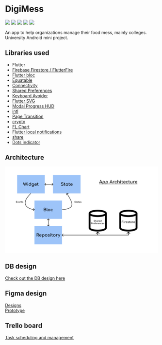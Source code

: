 # DigiMess
<p align="left">
    <a href="https://flutter.dev/docs/development/tools/sdk/releases" alt="Flutter ">
        <img src="https://img.shields.io/badge/Flutter-2.0.3-blue" /></a>
    <a href="#" alt="os ">
        <img src="https://img.shields.io/badge/OS-Android-green" /></a>
    <a href="#" alt="minApi ">
        <img src="https://img.shields.io/badge/Min API-21-yellow" /></a>
    <a href="https://github.com/Sharkaboi/DigiMess/blob/main/LICENSE" alt="License">
        <img src="https://img.shields.io/badge/License-MIT-orange" /></a>
    <a href="https://github.com/Sharkaboi/DigiMess/graphs/contributors" alt="Contributors">
        <img src="https://img.shields.io/github/contributors/sharkaboi/DigiMess" /></a>
</p>
An app to help organizations manage their food mess, mainly colleges.
University Android mini project.

## Libraries used
 - Flutter
 - [Firebase Firestore / FlutterFire](https://pub.dev/packages/cloud_firestore)
 - [Flutter bloc](https://pub.dev/packages/flutter_bloc)
 - [Equatable](https://pub.dev/packages/equatable)
 - [Connectivity](https://pub.dev/packages/connectivity)
 - [Shared Preferences](https://pub.dev/packages/shared_preferences)
 - [Keyboard Avoider](https://pub.dev/packages/keyboard_avoider)
 - [Flutter SVG](https://pub.dev/packages/flutter_svg)
 - [Modal Progress HUD](https://pub.dev/packages/modal_progress_hud)
 - [intl](https://pub.dev/packages/intl)
 - [Page Transition](https://pub.dev/packages/page_transition)
 - [crypto](https://pub.dev/packages/crypto)
 - [FL Chart](https://pub.dev/packages/fl_chart)
 - [Flutter local notifications](https://pub.dev/packages/flutter_local_notifications)
 - [share](https://pub.dev/packages/share)
 - [Dots indicator](https://pub.dev/packages/dots_indicator)

## Architecture
![](./docs/architecture.png)

## DB design
[Check out the DB design here](https://github.com/Sharkaboi/DigiMess/blob/main/docs/dbPlan.md)

## Figma design 
[Designs](https://www.figma.com/file/oEDut40fET1EG0NyzC9YeV/DigiMess?node-id=7%3A6)  
[Prototype](https://www.figma.com/proto/oEDut40fET1EG0NyzC9YeV/DigiMess?node-id=7%3A6&scaling=scale-down)

## Trello board
[Task scheduling and management](https://trello.com/b/kPyWzqXt/digimess)

